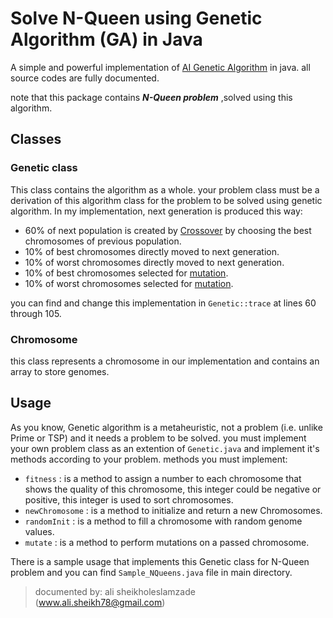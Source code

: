 # Solve N-Queen using Genetic Algorithm (GA) in Java
A simple and powerful implementation of [AI Genetic Algorithm](https://en.wikipedia.org/wiki/Genetic_algorithm) in java. all source codes are fully documented.

note that this package contains  ***N-Queen problem*** ,solved using this algorithm.
  
## Classes
### Genetic class
  This class contains the algorithm as a whole. your problem class must be a derivation of this algorithm class for the problem to be solved using genetic algorithm.
  In my implementation, next generation is produced this way:
  - 60% of next population is created by [Crossover](https://en.wikipedia.org/wiki/Crossover_(genetic_algorithm)) by choosing the best chromosomes of previous population. 
  - 10% of best chromosomes directly moved to next generation.
  - 10% of worst chromosomes directly moved to next generation.
  - 10% of best chromosomes selected for [mutation](https://en.wikipedia.org/wiki/Mutation_(genetic_algorithm)).
  - 10% of worst chromosomes selected for [mutation](https://en.wikipedia.org/wiki/Mutation_(genetic_algorithm)).

  you can find and change this implementation in `Genetic::trace` at lines 60 through 105.
  
  
### Chromosome
  this class represents a chromosome in our implementation and contains an array to store genomes.


## Usage
As you know, Genetic algorithm is a metaheuristic, not a problem (i.e. unlike Prime or TSP) and it needs a problem to be solved.
you must implement your own problem class as an extention of `Genetic.java` and implement it's methods according to your problem. methods you must implement:
  - `fitness` : is a method to assign a number to each chromosome that shows the quality of this chromosome, this integer could be negative or positive, this integer is used to sort chromosomes.
  - `newChromosome` : is a method to initialize and return a new Chromosomes.
  - `randomInit` : is a method to fill a chromosome with random genome values.
  - `mutate` : is a method to perform mutations on a passed chromosome.

There is a sample usage that implements this Genetic class for N-Queen problem and you can find `Sample_NQueens.java` file in main directory.




> documented by: ali sheikholeslamzade (www.ali.sheikh78@gmail.com)  
